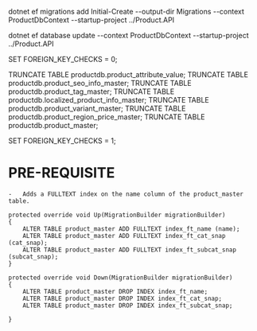 dotnet ef migrations add Initial-Create --output-dir Migrations --context ProductDbContext --startup-project ../Product.API 

dotnet ef database update --context ProductDbContext --startup-project ../Product.API

SET FOREIGN_KEY_CHECKS = 0;

TRUNCATE TABLE productdb.product_attribute_value;
TRUNCATE TABLE productdb.product_seo_info_master;
TRUNCATE TABLE productdb.product_tag_master;
TRUNCATE TABLE productdb.localized_product_info_master;
TRUNCATE TABLE productdb.product_variant_master;
TRUNCATE TABLE productdb.product_region_price_master;
TRUNCATE TABLE productdb.product_master;

SET FOREIGN_KEY_CHECKS = 1;

# PRE-REQUISITE

    -   Adds a FULLTEXT index on the name column of the product_master table.

    protected override void Up(MigrationBuilder migrationBuilder)
    {
        ALTER TABLE product_master ADD FULLTEXT index_ft_name (name);
        ALTER TABLE product_master ADD FULLTEXT index_ft_cat_snap (cat_snap);
        ALTER TABLE product_master ADD FULLTEXT index_ft_subcat_snap (subcat_snap);
    }

    protected override void Down(MigrationBuilder migrationBuilder)
    {
        ALTER TABLE product_master DROP INDEX index_ft_name;
        ALTER TABLE product_master DROP INDEX index_ft_cat_snap;
        ALTER TABLE product_master DROP INDEX index_ft_subcat_snap;

    }
